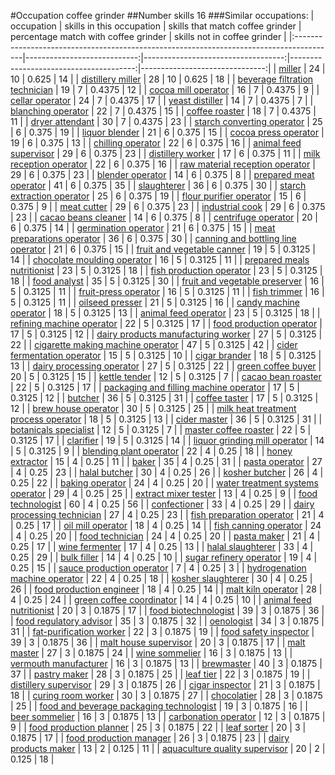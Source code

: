 #Occupation coffee grinder
##Number skills 16
###Similar occupations:
| occupation                                                                              |   skills in this occupation |   skills that match coffee grinder |   percentage match with coffee grinder |   skills not in coffee grinder |
|:----------------------------------------------------------------------------------------|----------------------------:|-----------------------------------:|---------------------------------------:|-------------------------------:|
| [miller](miller.md)                                                                     |                          24 |                                 10 |                                 0.625  |                             14 |
| [distillery miller](distillery_miller.md)                                               |                          28 |                                 10 |                                 0.625  |                             18 |
| [beverage filtration technician](beverage_filtration_technician.md)                     |                          19 |                                  7 |                                 0.4375 |                             12 |
| [cocoa mill operator](cocoa_mill_operator.md)                                           |                          16 |                                  7 |                                 0.4375 |                              9 |
| [cellar operator](cellar_operator.md)                                                   |                          24 |                                  7 |                                 0.4375 |                             17 |
| [yeast distiller](yeast_distiller.md)                                                   |                          14 |                                  7 |                                 0.4375 |                              7 |
| [blanching operator](blanching_operator.md)                                             |                          22 |                                  7 |                                 0.4375 |                             15 |
| [coffee roaster](coffee_roaster.md)                                                     |                          18 |                                  7 |                                 0.4375 |                             11 |
| [dryer attendant](dryer_attendant.md)                                                   |                          30 |                                  7 |                                 0.4375 |                             23 |
| [starch converting operator](starch_converting_operator.md)                             |                          25 |                                  6 |                                 0.375  |                             19 |
| [liquor blender](liquor_blender.md)                                                     |                          21 |                                  6 |                                 0.375  |                             15 |
| [cocoa press operator](cocoa_press_operator.md)                                         |                          19 |                                  6 |                                 0.375  |                             13 |
| [chilling operator](chilling_operator.md)                                               |                          22 |                                  6 |                                 0.375  |                             16 |
| [animal feed supervisor](animal_feed_supervisor.md)                                     |                          29 |                                  6 |                                 0.375  |                             23 |
| [distillery worker](distillery_worker.md)                                               |                          17 |                                  6 |                                 0.375  |                             11 |
| [milk reception operator](milk_reception_operator.md)                                   |                          22 |                                  6 |                                 0.375  |                             16 |
| [raw material reception operator](raw_material_reception_operator.md)                   |                          29 |                                  6 |                                 0.375  |                             23 |
| [blender operator](blender_operator.md)                                                 |                          14 |                                  6 |                                 0.375  |                              8 |
| [prepared meat operator](prepared_meat_operator.md)                                     |                          41 |                                  6 |                                 0.375  |                             35 |
| [slaughterer](slaughterer.md)                                                           |                          36 |                                  6 |                                 0.375  |                             30 |
| [starch extraction operator](starch_extraction_operator.md)                             |                          25 |                                  6 |                                 0.375  |                             19 |
| [flour purifier operator](flour_purifier_operator.md)                                   |                          15 |                                  6 |                                 0.375  |                              9 |
| [meat cutter](meat_cutter.md)                                                           |                          29 |                                  6 |                                 0.375  |                             23 |
| [industrial cook](industrial_cook.md)                                                   |                          29 |                                  6 |                                 0.375  |                             23 |
| [cacao beans cleaner](cacao_beans_cleaner.md)                                           |                          14 |                                  6 |                                 0.375  |                              8 |
| [centrifuge operator](centrifuge_operator.md)                                           |                          20 |                                  6 |                                 0.375  |                             14 |
| [germination operator](germination_operator.md)                                         |                          21 |                                  6 |                                 0.375  |                             15 |
| [meat preparations operator](meat_preparations_operator.md)                             |                          36 |                                  6 |                                 0.375  |                             30 |
| [canning and bottling line operator](canning_and_bottling_line_operator.md)             |                          21 |                                  6 |                                 0.375  |                             15 |
| [fruit and vegetable canner](fruit_and_vegetable_canner.md)                             |                          19 |                                  5 |                                 0.3125 |                             14 |
| [chocolate moulding operator](chocolate_moulding_operator.md)                           |                          16 |                                  5 |                                 0.3125 |                             11 |
| [prepared meals nutritionist](prepared_meals_nutritionist.md)                           |                          23 |                                  5 |                                 0.3125 |                             18 |
| [fish production operator](fish_production_operator.md)                                 |                          23 |                                  5 |                                 0.3125 |                             18 |
| [food analyst](food_analyst.md)                                                         |                          35 |                                  5 |                                 0.3125 |                             30 |
| [fruit and vegetable preserver](fruit_and_vegetable_preserver.md)                       |                          16 |                                  5 |                                 0.3125 |                             11 |
| [fruit-press operator](fruit-press_operator.md)                                         |                          16 |                                  5 |                                 0.3125 |                             11 |
| [fish trimmer](fish_trimmer.md)                                                         |                          16 |                                  5 |                                 0.3125 |                             11 |
| [oilseed presser](oilseed_presser.md)                                                   |                          21 |                                  5 |                                 0.3125 |                             16 |
| [candy machine operator](candy_machine_operator.md)                                     |                          18 |                                  5 |                                 0.3125 |                             13 |
| [animal feed operator](animal_feed_operator.md)                                         |                          23 |                                  5 |                                 0.3125 |                             18 |
| [refining machine operator](refining_machine_operator.md)                               |                          22 |                                  5 |                                 0.3125 |                             17 |
| [food production operator](food_production_operator.md)                                 |                          17 |                                  5 |                                 0.3125 |                             12 |
| [dairy products manufacturing worker](dairy_products_manufacturing_worker.md)           |                          27 |                                  5 |                                 0.3125 |                             22 |
| [cigarette making machine operator](cigarette_making_machine_operator.md)               |                          47 |                                  5 |                                 0.3125 |                             42 |
| [cider fermentation operator](cider_fermentation_operator.md)                           |                          15 |                                  5 |                                 0.3125 |                             10 |
| [cigar brander](cigar_brander.md)                                                       |                          18 |                                  5 |                                 0.3125 |                             13 |
| [dairy processing operator](dairy_processing_operator.md)                               |                          27 |                                  5 |                                 0.3125 |                             22 |
| [green coffee buyer](green_coffee_buyer.md)                                             |                          20 |                                  5 |                                 0.3125 |                             15 |
| [kettle tender](kettle_tender.md)                                                       |                          12 |                                  5 |                                 0.3125 |                              7 |
| [cacao bean roaster](cacao_bean_roaster.md)                                             |                          22 |                                  5 |                                 0.3125 |                             17 |
| [packaging and filling machine operator](packaging_and_filling_machine_operator.md)     |                          17 |                                  5 |                                 0.3125 |                             12 |
| [butcher](butcher.md)                                                                   |                          36 |                                  5 |                                 0.3125 |                             31 |
| [coffee taster](coffee_taster.md)                                                       |                          17 |                                  5 |                                 0.3125 |                             12 |
| [brew house operator](brew_house_operator.md)                                           |                          30 |                                  5 |                                 0.3125 |                             25 |
| [milk heat treatment process operator](milk_heat_treatment_process_operator.md)         |                          18 |                                  5 |                                 0.3125 |                             13 |
| [cider master](cider_master.md)                                                         |                          36 |                                  5 |                                 0.3125 |                             31 |
| [botanicals specialist](botanicals_specialist.md)                                       |                          12 |                                  5 |                                 0.3125 |                              7 |
| [master coffee roaster](master_coffee_roaster.md)                                       |                          22 |                                  5 |                                 0.3125 |                             17 |
| [clarifier](clarifier.md)                                                               |                          19 |                                  5 |                                 0.3125 |                             14 |
| [liquor grinding mill operator](liquor_grinding_mill_operator.md)                       |                          14 |                                  5 |                                 0.3125 |                              9 |
| [blending plant operator](blending_plant_operator.md)                                   |                          22 |                                  4 |                                 0.25   |                             18 |
| [honey extractor](honey_extractor.md)                                                   |                          15 |                                  4 |                                 0.25   |                             11 |
| [baker](baker.md)                                                                       |                          35 |                                  4 |                                 0.25   |                             31 |
| [pasta operator](pasta_operator.md)                                                     |                          27 |                                  4 |                                 0.25   |                             23 |
| [halal butcher](halal_butcher.md)                                                       |                          30 |                                  4 |                                 0.25   |                             26 |
| [kosher butcher](kosher_butcher.md)                                                     |                          26 |                                  4 |                                 0.25   |                             22 |
| [baking operator](baking_operator.md)                                                   |                          24 |                                  4 |                                 0.25   |                             20 |
| [water treatment systems operator](water_treatment_systems_operator.md)                 |                          29 |                                  4 |                                 0.25   |                             25 |
| [extract mixer tester](extract_mixer_tester.md)                                         |                          13 |                                  4 |                                 0.25   |                              9 |
| [food technologist](food_technologist.md)                                               |                          60 |                                  4 |                                 0.25   |                             56 |
| [confectioner](confectioner.md)                                                         |                          33 |                                  4 |                                 0.25   |                             29 |
| [dairy processing technician](dairy_processing_technician.md)                           |                          27 |                                  4 |                                 0.25   |                             23 |
| [fish preparation operator](fish_preparation_operator.md)                               |                          21 |                                  4 |                                 0.25   |                             17 |
| [oil mill operator](oil_mill_operator.md)                                               |                          18 |                                  4 |                                 0.25   |                             14 |
| [fish canning operator](fish_canning_operator.md)                                       |                          24 |                                  4 |                                 0.25   |                             20 |
| [food technician](food_technician.md)                                                   |                          24 |                                  4 |                                 0.25   |                             20 |
| [pasta maker](pasta_maker.md)                                                           |                          21 |                                  4 |                                 0.25   |                             17 |
| [wine fermenter](wine_fermenter.md)                                                     |                          17 |                                  4 |                                 0.25   |                             13 |
| [halal slaughterer](halal_slaughterer.md)                                               |                          33 |                                  4 |                                 0.25   |                             29 |
| [bulk filler](bulk_filler.md)                                                           |                          14 |                                  4 |                                 0.25   |                             10 |
| [sugar refinery operator](sugar_refinery_operator.md)                                   |                          19 |                                  4 |                                 0.25   |                             15 |
| [sauce production operator](sauce_production_operator.md)                               |                           7 |                                  4 |                                 0.25   |                              3 |
| [hydrogenation machine operator](hydrogenation_machine_operator.md)                     |                          22 |                                  4 |                                 0.25   |                             18 |
| [kosher slaughterer](kosher_slaughterer.md)                                             |                          30 |                                  4 |                                 0.25   |                             26 |
| [food production engineer](food_production_engineer.md)                                 |                          18 |                                  4 |                                 0.25   |                             14 |
| [malt kiln operator](malt_kiln_operator.md)                                             |                          28 |                                  4 |                                 0.25   |                             24 |
| [green coffee coordinator](green coffee coordinator.md)                                 |                          14 |                                  4 |                                 0.25   |                             10 |
| [animal feed nutritionist](animal_feed_nutritionist.md)                                 |                          20 |                                  3 |                                 0.1875 |                             17 |
| [food biotechnologist](food_biotechnologist.md)                                         |                          39 |                                  3 |                                 0.1875 |                             36 |
| [food regulatory advisor](food_regulatory_advisor.md)                                   |                          35 |                                  3 |                                 0.1875 |                             32 |
| [oenologist](oenologist.md)                                                             |                          34 |                                  3 |                                 0.1875 |                             31 |
| [fat-purification worker](fat-purification_worker.md)                                   |                          22 |                                  3 |                                 0.1875 |                             19 |
| [food safety inspector](food_safety_inspector.md)                                       |                          39 |                                  3 |                                 0.1875 |                             36 |
| [malt house supervisor](malt_house_supervisor.md)                                       |                          20 |                                  3 |                                 0.1875 |                             17 |
| [malt master](malt_master.md)                                                           |                          27 |                                  3 |                                 0.1875 |                             24 |
| [wine sommelier](wine_sommelier.md)                                                     |                          16 |                                  3 |                                 0.1875 |                             13 |
| [vermouth manufacturer](vermouth_manufacturer.md)                                       |                          16 |                                  3 |                                 0.1875 |                             13 |
| [brewmaster](brewmaster.md)                                                             |                          40 |                                  3 |                                 0.1875 |                             37 |
| [pastry maker](pastry_maker.md)                                                         |                          28 |                                  3 |                                 0.1875 |                             25 |
| [leaf tier](leaf_tier.md)                                                               |                          22 |                                  3 |                                 0.1875 |                             19 |
| [distillery supervisor](distillery_supervisor.md)                                       |                          29 |                                  3 |                                 0.1875 |                             26 |
| [cigar inspector](cigar_inspector.md)                                                   |                          21 |                                  3 |                                 0.1875 |                             18 |
| [curing room worker](curing_room_worker.md)                                             |                          30 |                                  3 |                                 0.1875 |                             27 |
| [chocolatier](chocolatier.md)                                                           |                          28 |                                  3 |                                 0.1875 |                             25 |
| [food and beverage packaging technologist](food_and_beverage_packaging_technologist.md) |                          19 |                                  3 |                                 0.1875 |                             16 |
| [beer sommelier](beer_sommelier.md)                                                     |                          16 |                                  3 |                                 0.1875 |                             13 |
| [carbonation operator](carbonation_operator.md)                                         |                          12 |                                  3 |                                 0.1875 |                              9 |
| [food production planner](food_production_planner.md)                                   |                          25 |                                  3 |                                 0.1875 |                             22 |
| [leaf sorter](leaf_sorter.md)                                                           |                          20 |                                  3 |                                 0.1875 |                             17 |
| [food production manager](food_production_manager.md)                                   |                          26 |                                  3 |                                 0.1875 |                             23 |
| [dairy products maker](dairy_products_maker.md)                                         |                          13 |                                  2 |                                 0.125  |                             11 |
| [aquaculture quality supervisor](aquaculture_quality_supervisor.md)                     |                          20 |                                  2 |                                 0.125  |                             18 |
